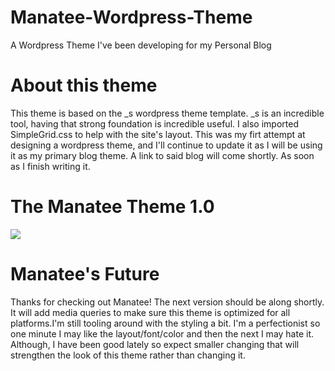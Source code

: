 Manatee-Wordpress-Theme
=======================

A Wordpress Theme I've been developing for my Personal Blog

About this theme
=================
This theme is based on the _s wordpress theme template. _s is an incredible tool, having that strong
foundation is incredible useful. I also imported SimpleGrid.css to help with the site's layout. This was
my firt attempt at designing a wordpress theme, and I'll continue to update it as I will be using it as my
primary blog theme. A link to said blog will come shortly. As soon as I finish writing it.

The Manatee Theme 1.0
=====================
![](https://raw.github.com/Boughtmanatee5/Manatee-Wordpress-Theme/blob/master/Manatee/screenshot.png)


Manatee's Future
===================
Thanks for checking out Manatee! The next version should be along shortly. It will add media queries to make
sure this theme is optimized for all platforms.I'm still tooling around with the styling a bit. I'm a
perfectionist so one minute I may like the layout/font/color and then the next I may hate it. Although, I have
been good lately so expect smaller changing that will strengthen the look of this theme rather than changing 
it.
